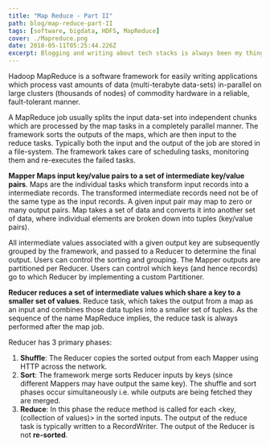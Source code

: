 ```yaml
---
title: "Map Reduce - Part II"
path: blog/map-reduce-part-II
tags: [software, bigdata, HDFS, MapReduce]
cover: ./Mapreduce.png
date: 2018-05-11T05:25:44.226Z
excerpt: Blogging and writing about tech stacks is always been my thing. Hadoop MapReduce is a software framework for easily writing applications which process vast amounts of data in-parallel on large clusters of commodity hardware in a reliable, fault-tolerant manner.
---
```


Hadoop MapReduce is a software framework for easily writing applications which process vast amounts of data (multi-terabyte data-sets) in-parallel on large clusters (thousands of nodes) of commodity hardware in a reliable, fault-tolerant manner.

A MapReduce job usually splits the input data-set into independent chunks which are processed by the map tasks in a completely parallel manner. The framework sorts the outputs of the maps, which are then input to the reduce tasks. Typically both the input and the output of the job are stored in a file-system. The framework takes care of scheduling tasks, monitoring them and re-executes the failed tasks.

**Mapper Maps input key/value pairs to a set of intermediate key/value pairs**. Maps are the individual tasks which transform input records into a intermediate records. The transformed intermediate records need not be of the same type as the input records. A given input pair may map to zero or many output pairs. Map takes a set of data and converts it into another set of data, where individual elements are broken down into tuples (key/value pairs).

All intermediate values associated with a given output key are subsequently grouped by the framework, and passed to a Reducer to determine the final output. Users can control the sorting and grouping. The Mapper outputs are partitioned per Reducer. Users can control which keys (and hence records) go to which Reducer by implementing a custom Partitioner.

**Reducer reduces a set of intermediate values which share a key to a smaller set of values**. Reduce task, which takes the output from a map as an input and combines those data tuples into a smaller set of tuples. As the sequence of the name MapReduce implies, the reduce task is always performed after the map job.

Reducer has 3 primary phases:

1. **Shuffle**: The Reducer copies the sorted output from each Mapper using HTTP across the network.
1. **Sort**: The framework merge sorts Reducer inputs by keys (since different Mappers may have output the same key).
The shuffle and sort phases occur simultaneously i.e. while outputs are being fetched they are merged.
1. **Reduce**: In this phase the reduce method is called for each <key, (collection of values)> in the sorted inputs.
The output of the reduce task is typically written to a RecordWriter.
The output of the Reducer is not **re-sorted**.
